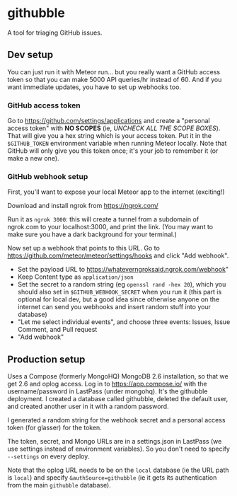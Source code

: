 # githubble

A tool for triaging GitHub issues.

## Dev setup

You can just run it with Meteor run... but you really want a GitHub access token
so that you can make 5000 API queries/hr instead of 60.  And if you want
immediate updates, you have to set up webhooks too.

### GitHub access token

Go to https://github.com/settings/applications and create a "personal access
token" with **NO SCOPES** (ie, *UNCHECK ALL THE SCOPE BOXES*). That will give
you a hex string which is your access token.  Put it in the `$GITHUB_TOKEN`
environment variable when running Meteor locally.  Note that GitHub will only
give you this token once; it's your job to remember it (or make a new one).

### GitHub webhook setup

First, you'll want to expose your local Meteor app to the internet (exciting!)

Download and install ngrok from https://ngrok.com/

Run it as `ngrok 3000`: this will create a tunnel from a subdomain of ngrok.com
to your localhost:3000, and print the link.  (You may want to make sure you have
a dark background for your terminal.)

Now set up a webhook that points to this URL. Go to https://github.com/meteor/meteor/settings/hooks and click "Add webhook".

- Set the payload URL to https://whateverngroksaid.ngrok.com/webhook"
- Keep Content type as `application/json`
- Set the secret to a random string (eg `openssl rand -hex 20`), which you should
  also set in `$GITHUB_WEBHOOK_SECRET` when you run it (this part is optional
  for local dev, but a good idea since otherwise anyone on the internet can
  send you webhooks and insert random stuff into your database)
- "Let me select individual events", and choose three events: Issues, Issue
  Comment, and Pull request
- "Add webhook"

## Production setup

Uses a Compose (formerly MongoHQ) MongoDB 2.6 installation, so that we get 2.6
and oplog access.  Log in to https://app.compose.io/ with the username/password
in LastPass (under mongohq). It's the githubble deployment. I created a database
called githubble, deleted the default user, and created another user in it with
a random password.

I generated a random string for the webhook secret and a personal access token
(for glasser) for the token.

The token, secret, and Mongo URLs are in a settings.json in LastPass (we use
settings instead of environment variables). So you don't need to specify
`--settings` on every deploy.

Note that the oplog URL needs to be on the `local` database (ie the URL path is
`local`) and specify `&authSource=githubble` (ie it gets its authentication from
the main `githubble` database).

